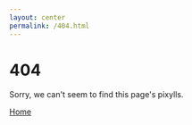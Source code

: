 ```yaml
---
layout: center
permalink: /404.html
---
```


# 404

Sorry, we can't seem to find this page's pixylls.

<div class="mt3">
	<a href="/" class="button button-blue button-big">Home</a>
</div>
